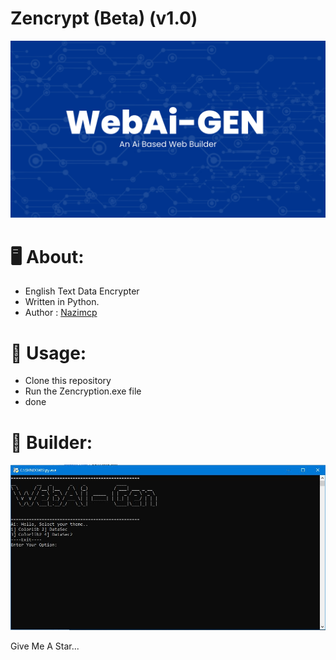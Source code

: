 # Zencrypt (Beta) (v1.0)
<p align="center">
  <img src="https://github.com/hackerstore/WebAi-Gen/raw/main/img/New%20Project%20(1).jpg">
</p>

# :desktop_computer: About:
* English Text Data Encrypter
* Written in Python.
* Author : [Nazimcp](https://instagram.com/nazimcp7)

# :electric_plug: Usage:
* Clone this repository
* Run the Zencryption.exe file
* done

# :hammer: Builder:
<p align="center">
  <img src="https://github.com/hackerstore/WebAi-Gen/raw/main/img/Capture.JPG">
</p>

Give Me A Star...
